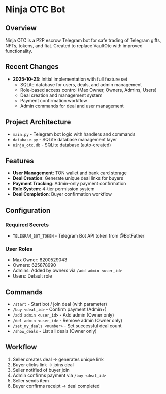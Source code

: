# Ninja OTC Bot

## Overview
Ninja OTC is a P2P escrow Telegram bot for safe trading of Telegram gifts, NFTs, tokens, and fiat. Created to replace VaultOtc with improved functionality.

## Recent Changes
- **2025-10-23**: Initial implementation with full feature set
  - SQLite database for users, deals, and admin management
  - Role-based access control (Max Owner, Owners, Admins, Users)
  - Deal creation and management system
  - Payment confirmation workflow
  - Admin commands for deal and user management

## Project Architecture
- `main.py` - Telegram bot logic with handlers and commands
- `database.py` - SQLite database management layer
- `ninja_otc.db` - SQLite database (auto-created)

## Features
- **User Management**: TON wallet and bank card storage
- **Deal Creation**: Generate unique deal links for buyers
- **Payment Tracking**: Admin-only payment confirmation
- **Role System**: 4-tier permission system
- **Deal Completion**: Buyer confirmation workflow

## Configuration
### Required Secrets
- `TELEGRAM_BOT_TOKEN` - Telegram Bot API token from @BotFather

### User Roles
- Max Owner: 8200529043
- Owners: 625878990
- Admins: Added by owners via `/add admin <user_id>`
- Users: Default role

## Commands
- `/start` - Start bot / join deal (with parameter)
- `/buy <deal_id>` - Confirm payment (Admin+)
- `/add admin <user_id>` - Add admin (Owner only)
- `/del admin <user_id>` - Remove admin (Owner only)
- `/set_my_deals <number>` - Set successful deal count
- `/show_deals` - List all deals (Owner only)

## Workflow
1. Seller creates deal → generates unique link
2. Buyer clicks link → joins deal
3. Seller notified of buyer join
4. Admin confirms payment via `/buy <deal_id>`
5. Seller sends item
6. Buyer confirms receipt → deal completed

